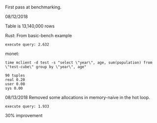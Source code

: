 First pass at benchmarking.

08/12/2018

Table is 13,140,000 rows

Rust:
From basic-bench example
```
execute query: 2.632
```

monet:
```
time mclient -d test -s "select \"year\", age, sum(population) from \"test-cube\" group by \"year\", age"

90 tuples
real 0.20
user 0.00
sys 0.00
```

08/13/2018
Removed some allocations in memory-naive in the hot loop.
```
execute query: 1.933
```
30% improvement
